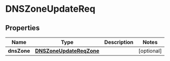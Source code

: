 # DNSZoneUpdateReq

## Properties
Name | Type | Description | Notes
------------ | ------------- | ------------- | -------------
**dnsZone** | [**DNSZoneUpdateReqZone**](DNSZoneUpdateReqZone.md) |  |  [optional]
